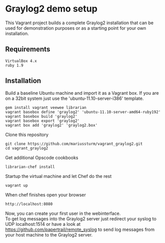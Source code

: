 # Graylog2 demo setup
This Vagrant project builds a complete Graylog2 installation that can be used
for demonstration purposes or as a starting point for your own installation.

## Requirements
    VirtualBox 4.x
    ruby 1.9

## Installation
Build a baseline Ubuntu machine and import it as a Vagrant box. If you are on a 32bit system just
use the 'ubuntu-11.10-server-i386' template.

    gem install vagrant veewee librarian
    vagrant basebox define 'graylog2' 'ubuntu-11.10-server-amd64-ruby192'
    vagrant basebox build 'graylog2'
    vagrant basebox export 'graylog2'
    vagrant box add 'graylog2' 'graylog2.box'

Clone this repository

    git clone https://github.com/mariussturm/vagrant_graylog2.git
    cd vagrant_graylog2

Get additional Opscode cookbooks

    librarian-chef install

Startup the virtual machine and let Chef do the rest

    vagrant up

When chef finishes open your browser 

    http://localhost:8080

Now, you can create your first user in the webinterface.<br>
To get log messages into the Graylog2 server just redirect your syslog to UDP localhost:1514 or
have a look at https://github.com/papertrail/remote_syslog to send log messages from
your host machine to the Graylog2 server.
